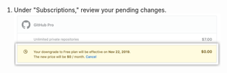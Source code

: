 1. Under "Subscriptions," review your pending changes. ![Subscriptions section of billing settings listing any pending subscription changes](/assets/images/help/billing/review-pending-subscription-changes.png)
